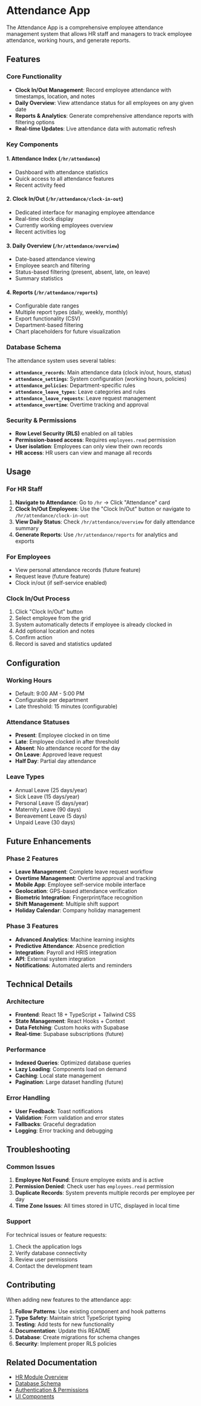 # Attendance App

The Attendance App is a comprehensive employee attendance management system that allows HR staff and managers to track employee attendance, working hours, and generate reports.

## Features

### Core Functionality
- **Clock In/Out Management**: Record employee attendance with timestamps, location, and notes
- **Daily Overview**: View attendance status for all employees on any given date
- **Reports & Analytics**: Generate comprehensive attendance reports with filtering options
- **Real-time Updates**: Live attendance data with automatic refresh

### Key Components

#### 1. Attendance Index (`/hr/attendance`)
- Dashboard with attendance statistics
- Quick access to all attendance features
- Recent activity feed

#### 2. Clock In/Out (`/hr/attendance/clock-in-out`)
- Dedicated interface for managing employee attendance
- Real-time clock display
- Currently working employees overview
- Recent activities log

#### 3. Daily Overview (`/hr/attendance/overview`)
- Date-based attendance viewing
- Employee search and filtering
- Status-based filtering (present, absent, late, on leave)
- Summary statistics

#### 4. Reports (`/hr/attendance/reports`)
- Configurable date ranges
- Multiple report types (daily, weekly, monthly)
- Export functionality (CSV)
- Department-based filtering
- Chart placeholders for future visualization

### Database Schema

The attendance system uses several tables:

- **`attendance_records`**: Main attendance data (clock in/out, hours, status)
- **`attendance_settings`**: System configuration (working hours, policies)
- **`attendance_policies`**: Department-specific rules
- **`attendance_leave_types`**: Leave categories and rules
- **`attendance_leave_requests`**: Leave request management
- **`attendance_overtime`**: Overtime tracking and approval

### Security & Permissions

- **Row Level Security (RLS)** enabled on all tables
- **Permission-based access**: Requires `employees.read` permission
- **User isolation**: Employees can only view their own records
- **HR access**: HR users can view and manage all records

## Usage

### For HR Staff

1. **Navigate to Attendance**: Go to `/hr` → Click "Attendance" card
2. **Clock In/Out Employees**: Use the "Clock In/Out" button or navigate to `/hr/attendance/clock-in-out`
3. **View Daily Status**: Check `/hr/attendance/overview` for daily attendance summary
4. **Generate Reports**: Use `/hr/attendance/reports` for analytics and exports

### For Employees

- View personal attendance records (future feature)
- Request leave (future feature)
- Clock in/out (if self-service enabled)

### Clock In/Out Process

1. Click "Clock In/Out" button
2. Select employee from the grid
3. System automatically detects if employee is already clocked in
4. Add optional location and notes
5. Confirm action
6. Record is saved and statistics updated

## Configuration

### Working Hours
- Default: 9:00 AM - 5:00 PM
- Configurable per department
- Late threshold: 15 minutes (configurable)

### Attendance Statuses
- **Present**: Employee clocked in on time
- **Late**: Employee clocked in after threshold
- **Absent**: No attendance record for the day
- **On Leave**: Approved leave request
- **Half Day**: Partial day attendance

### Leave Types
- Annual Leave (25 days/year)
- Sick Leave (15 days/year)
- Personal Leave (5 days/year)
- Maternity Leave (90 days)
- Bereavement Leave (5 days)
- Unpaid Leave (30 days)

## Future Enhancements

### Phase 2 Features
- **Leave Management**: Complete leave request workflow
- **Overtime Management**: Overtime approval and tracking
- **Mobile App**: Employee self-service mobile interface
- **Geolocation**: GPS-based attendance verification
- **Biometric Integration**: Fingerprint/face recognition
- **Shift Management**: Multiple shift support
- **Holiday Calendar**: Company holiday management

### Phase 3 Features
- **Advanced Analytics**: Machine learning insights
- **Predictive Attendance**: Absence prediction
- **Integration**: Payroll and HRIS integration
- **API**: External system integration
- **Notifications**: Automated alerts and reminders

## Technical Details

### Architecture
- **Frontend**: React 18 + TypeScript + Tailwind CSS
- **State Management**: React Hooks + Context
- **Data Fetching**: Custom hooks with Supabase
- **Real-time**: Supabase subscriptions (future)

### Performance
- **Indexed Queries**: Optimized database queries
- **Lazy Loading**: Components load on demand
- **Caching**: Local state management
- **Pagination**: Large dataset handling (future)

### Error Handling
- **User Feedback**: Toast notifications
- **Validation**: Form validation and error states
- **Fallbacks**: Graceful degradation
- **Logging**: Error tracking and debugging

## Troubleshooting

### Common Issues

1. **Employee Not Found**: Ensure employee exists and is active
2. **Permission Denied**: Check user has `employees.read` permission
3. **Duplicate Records**: System prevents multiple records per employee per day
4. **Time Zone Issues**: All times stored in UTC, displayed in local time

### Support

For technical issues or feature requests:
1. Check the application logs
2. Verify database connectivity
3. Review user permissions
4. Contact the development team

## Contributing

When adding new features to the attendance app:

1. **Follow Patterns**: Use existing component and hook patterns
2. **Type Safety**: Maintain strict TypeScript typing
3. **Testing**: Add tests for new functionality
4. **Documentation**: Update this README
5. **Database**: Create migrations for schema changes
6. **Security**: Implement proper RLS policies

## Related Documentation

- [HR Module Overview](../../README.md)
- [Database Schema](../../../integrations/supabase/types.ts)
- [Authentication & Permissions](../../../contexts/AuthContext.tsx)
- [UI Components](../../../components/ui/)
